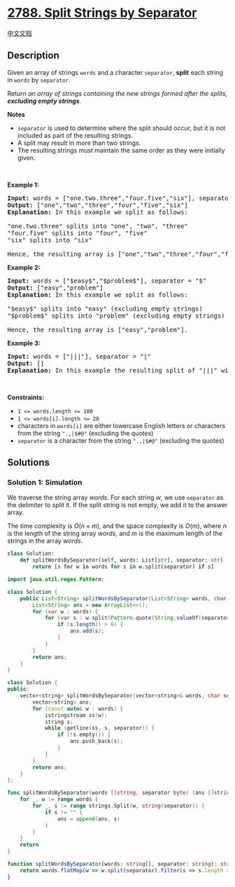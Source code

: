 # [2788. Split Strings by Separator](https://leetcode.com/problems/split-strings-by-separator)

[中文文档](/solution/2700-2799/2788.Split%20Strings%20by%20Separator/README.md)

<!-- tags:Array,String -->

<!-- difficulty:Easy -->

## Description

<p>Given an array of strings <code>words</code> and a character <code>separator</code>, <strong>split</strong> each string in <code>words</code> by <code>separator</code>.</p>

<p>Return <em>an array of strings containing the new strings formed after the splits, <strong>excluding empty strings</strong>.</em></p>

<p><strong>Notes</strong></p>

<ul>
	<li><code>separator</code> is used to determine where the split should occur, but it is not included as part of the resulting strings.</li>
	<li>A split may result in more than two strings.</li>
	<li>The resulting strings must maintain the same order as they were initially given.</li>
</ul>

<p>&nbsp;</p>
<p><strong class="example">Example 1:</strong></p>

<pre>
<strong>Input:</strong> words = [&quot;one.two.three&quot;,&quot;four.five&quot;,&quot;six&quot;], separator = &quot;.&quot;
<strong>Output:</strong> [&quot;one&quot;,&quot;two&quot;,&quot;three&quot;,&quot;four&quot;,&quot;five&quot;,&quot;six&quot;]
<strong>Explanation: </strong>In this example we split as follows:

&quot;one.two.three&quot; splits into &quot;one&quot;, &quot;two&quot;, &quot;three&quot;
&quot;four.five&quot; splits into &quot;four&quot;, &quot;five&quot;
&quot;six&quot; splits into &quot;six&quot; 

Hence, the resulting array is [&quot;one&quot;,&quot;two&quot;,&quot;three&quot;,&quot;four&quot;,&quot;five&quot;,&quot;six&quot;].</pre>

<p><strong class="example">Example 2:</strong></p>

<pre>
<strong>Input:</strong> words = [&quot;$easy$&quot;,&quot;$problem$&quot;], separator = &quot;$&quot;
<strong>Output:</strong> [&quot;easy&quot;,&quot;problem&quot;]
<strong>Explanation:</strong> In this example we split as follows: 

&quot;$easy$&quot; splits into &quot;easy&quot; (excluding empty strings)
&quot;$problem$&quot; splits into &quot;problem&quot; (excluding empty strings)

Hence, the resulting array is [&quot;easy&quot;,&quot;problem&quot;].
</pre>

<p><strong class="example">Example 3:</strong></p>

<pre>
<strong>Input:</strong> words = [&quot;|||&quot;], separator = &quot;|&quot;
<strong>Output:</strong> []
<strong>Explanation:</strong> In this example the resulting split of &quot;|||&quot; will contain only empty strings, so we return an empty array []. </pre>

<p>&nbsp;</p>
<p><strong>Constraints:</strong></p>

<ul>
	<li><code>1 &lt;= words.length &lt;= 100</code></li>
	<li><code>1 &lt;= words[i].length &lt;= 20</code></li>
	<li>characters in <code>words[i]</code> are either lowercase English letters or characters from the string <code>&quot;.,|$#@&quot;</code> (excluding the quotes)</li>
	<li><code>separator</code> is a character from the string <code>&quot;.,|$#@&quot;</code> (excluding the quotes)</li>
</ul>

## Solutions

### Solution 1: Simulation

We traverse the string array $words$. For each string $w$, we use `separator` as the delimiter to split it. If the split string is not empty, we add it to the answer array.

The time complexity is $O(n \times m)$, and the space complexity is $O(m)$, where $n$ is the length of the string array $words$, and $m$ is the maximum length of the strings in the array $words$.

<!-- tabs:start -->

```python
class Solution:
    def splitWordsBySeparator(self, words: List[str], separator: str) -> List[str]:
        return [s for w in words for s in w.split(separator) if s]
```

```java
import java.util.regex.Pattern;

class Solution {
    public List<String> splitWordsBySeparator(List<String> words, char separator) {
        List<String> ans = new ArrayList<>();
        for (var w : words) {
            for (var s : w.split(Pattern.quote(String.valueOf(separator)))) {
                if (s.length() > 0) {
                    ans.add(s);
                }
            }
        }
        return ans;
    }
}
```

```cpp
class Solution {
public:
    vector<string> splitWordsBySeparator(vector<string>& words, char separator) {
        vector<string> ans;
        for (const auto& w : words) {
            istringstream ss(w);
            string s;
            while (getline(ss, s, separator)) {
                if (!s.empty()) {
                    ans.push_back(s);
                }
            }
        }
        return ans;
    }
};
```

```go
func splitWordsBySeparator(words []string, separator byte) (ans []string) {
	for _, w := range words {
		for _, s := range strings.Split(w, string(separator)) {
			if s != "" {
				ans = append(ans, s)
			}
		}
	}
	return
}
```

```ts
function splitWordsBySeparator(words: string[], separator: string): string[] {
    return words.flatMap(w => w.split(separator).filter(s => s.length > 0));
}
```

<!-- tabs:end -->

<!-- end -->
